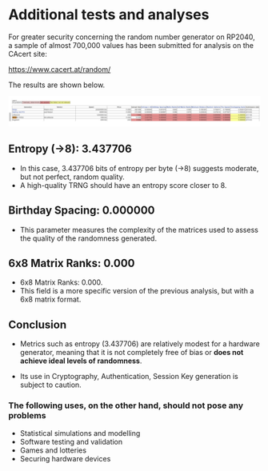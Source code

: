 # Additional tests and analyses

For greater security concerning the random number generator on RP2040, a sample of almost 700,000 values has been submitted for analysis on the CAcert site:

https://www.cacert.at/random/

The results are shown below.

![CAcert results](https://github.com/MicroControleurMonde/RP2040-RNG/blob/main/Reports/Result%20700'000%20cacert.at.png)

## Entropy (→8): 3.437706

- In this case, 3.437706 bits of entropy per byte (→8) suggests moderate, but not perfect, random quality.
- A high-quality TRNG should have an entropy score closer to 8.

## Birthday Spacing: 0.000000

- This parameter measures the complexity of the matrices used to assess the quality of the randomness generated.

## 6x8 Matrix Ranks: 0.000

- 6x8 Matrix Ranks: 0.000.
- This field is a more specific version of the previous analysis, but with a 6x8 matrix format. 

## Conclusion 

- Metrics such as entropy (3.437706) are relatively modest for a hardware generator, meaning that it is not completely free of bias or **does not achieve ideal levels of randomness**.

- Its use in Cryptography, Authentication, Session Key generation is subject to caution.

### The following uses, on the other hand, should not pose any problems
* Statistical simulations and modelling
* Software testing and validation
* Games and lotteries
* Securing hardware devices

